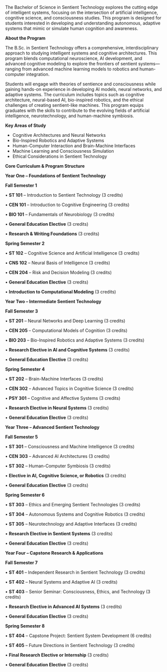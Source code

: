 The Bachelor of Science in Sentient Technology explores the cutting edge of intelligent systems, focusing on the intersection of artificial intelligence, cognitive science, and consciousness studies. This program is designed for students interested in developing and understanding autonomous, adaptive systems that mimic or simulate human cognition and awareness.

**About the Program**

The B.Sc. in Sentient Technology offers a comprehensive, interdisciplinary approach to studying intelligent systems and cognitive architectures. This program blends computational neuroscience, AI development, and advanced cognitive modeling to explore the frontiers of sentient systems—ranging from advanced machine learning models to robotics and human-computer integration.

Students will engage with theories of sentience and consciousness while gaining hands-on experience in developing AI models, neural networks, and adaptive systems. The curriculum includes topics such as cognitive architecture, neural-based AI, bio-inspired robotics, and the ethical challenges of creating sentient-like machines. This program equips graduates with the skills to contribute to the evolving fields of artificial intelligence, neurotechnology, and human-machine symbiosis.

**Key Areas of Study**

- Cognitive Architectures and Neural Networks
- Bio-Inspired Robotics and Adaptive Systems
- Human-Computer Interaction and Brain-Machine Interfaces
- Machine Learning and Consciousness Simulation
- Ethical Considerations in Sentient Technology

**Core Curriculum & Program Structure**

**Year One – Foundations of Sentient Technology**

**Fall Semester 1**

•	**ST 101** – Introduction to Sentient Technology (3 credits)

•	**CEN 101** – Introduction to Cognitive Engineering (3 credits)

•	**BIO 101** – Fundamentals of Neurobiology (3 credits)

•	**General Education Elective** (3 credits)

•	**Research & Writing Foundations** (3 credits)

**Spring Semester 2**

•	**ST 102** – Cognitive Science and Artificial Intelligence (3 credits)

•	**CNS 102** – Neural Basis of Intelligence (3 credits)

•	**CEN 204** – Risk and Decision Modeling (3 credits)

•	**General Education Elective** (3 credits)

•	**Introduction to Computational Modeling** (3 credits)

**Year Two – Intermediate Sentient Technology**

**Fall Semester 3**

•	**ST 201** – Neural Networks and Deep Learning (3 credits)

•	**CEN 205** – Computational Models of Cognition (3 credits)

•	**BIO 203** – Bio-Inspired Robotics and Adaptive Systems (3 credits)

•	**Research Elective in AI and Cognitive Systems** (3 credits)

•	**General Education Elective** (3 credits)

**Spring Semester 4**

•	**ST 202** – Brain-Machine Interfaces (3 credits)

•	**CEN 302** – Advanced Topics in Cognitive Science (3 credits)

•	**PSY 301** – Cognitive and Affective Systems (3 credits)

•	**Research Elective in Neural Systems** (3 credits)

•	**General Education Elective** (3 credits)

**Year Three – Advanced Sentient Technology**

**Fall Semester 5**

•	**ST 301** – Consciousness and Machine Intelligence (3 credits)

•	**CEN 303** – Advanced AI Architectures (3 credits)

•	**ST 302** – Human-Computer Symbiosis (3 credits)

•	**Elective in AI, Cognitive Science, or Robotics** (3 credits)

•	**General Education Elective** (3 credits)

**Spring Semester 6**

•	**ST 303** – Ethics and Emerging Sentient Technologies (3 credits)

•	**ST 304** – Autonomous Systems and Cognitive Robotics (3 credits)

•	**ST 305** – Neurotechnology and Adaptive Interfaces (3 credits)

•	**Research Elective in Sentient Systems** (3 credits)

•	**General Education Elective** (3 credits)

**Year Four – Capstone Research & Applications**

**Fall Semester 7**

•	**ST 401** – Independent Research in Sentient Technology (3 credits)

•	**ST 402** – Neural Systems and Adaptive AI (3 credits)

•	**ST 403** – Senior Seminar: Consciousness, Ethics, and Technology (3 credits)

•	**Research Elective in Advanced AI Systems** (3 credits)

•	**General Education Elective** (3 credits)

**Spring Semester 8**

•	**ST 404** – Capstone Project: Sentient System Development (6 credits)

•	**ST 405** – Future Directions in Sentient Technology (3 credits)

•	**Final Research Elective or Internship** (3 credits)

•	**General Education Elective** (3 credits)